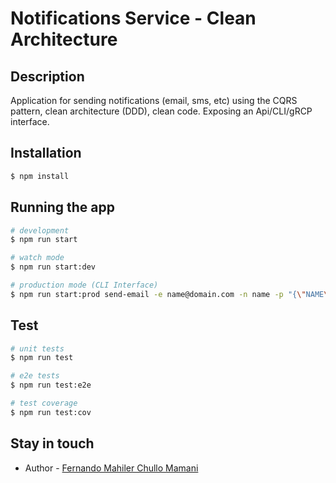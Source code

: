 # Notifications Service - Clean Architecture

## Description

Application for sending notifications (email, sms, etc) using the CQRS pattern, clean architecture (DDD), clean code. Exposing an Api/CLI/gRCP interface.

## Installation

```bash
$ npm install
```

## Running the app

```bash
# development
$ npm run start

# watch mode
$ npm run start:dev

# production mode (CLI Interface)
$ npm run start:prod send-email -e name@domain.com -n name -p "{\"NAME\":\"NombredeFerreteriaTEST\"}"
```

## Test

```bash
# unit tests
$ npm run test

# e2e tests
$ npm run test:e2e

# test coverage
$ npm run test:cov
```

## Stay in touch

- Author - [Fernando Mahiler Chullo Mamani](https://pe.linkedin.com/in/fernando-mahiler-chullo-mamani/en)
